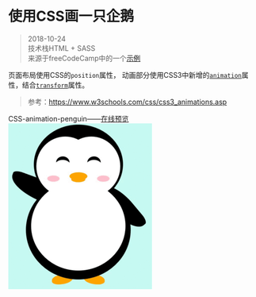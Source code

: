 # 使用CSS画一只企鹅

>2018-10-24  
>技术栈HTML + SASS  
>来源于freeCodeCamp中的一个[示例](https://learn.freecodecamp.org/responsive-web-design/basic-css/use-a-media-query-to-change-a-variable)


页面布局使用CSS的`position`属性， 
动画部分使用CSS3中新增的[`animation`](http://www.w3school.com.cn/cssref/pr_animation.asp)属性，结合[`transform`](http://www.w3school.com.cn/cssref/pr_transform.asp)属性。  

>参考：https://www.w3schools.com/css/css3_animations.asp  

CSS-animation-penguin——[在线预览](https://jaceykan.github.io/MaterialLibrary/CSS-animation/CSSAnimationPenguin.html)  
![](CSSAnimationPenguin.gif)


